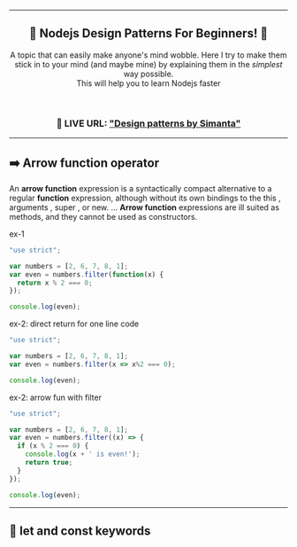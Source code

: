 ***
<h2 align="center">
🎉 Nodejs Design Patterns For Beginners! 🎉
</h2>
<p align="center">
A topic that can easily make anyone's mind wobble. Here I try to make them stick in to your mind (and maybe mine) by explaining them in the <i>simplest</i> way possible. 
<br/>
   This will help you to learn Nodejs faster
</p>

​             

<h3 align="center">
     🔗 LIVE URL: <a href="https://syedsimanta03.github.io/JavaScript-Dessign-Pattern">"Design patterns by Simanta"</a> 
</h3>

<!--I build my own online/local playground when learning new topic or language. There are tons of resources out there where you can learn the same topics described here. But if you are like me, want to learn in an organized or simplest way then this is good for you.--> 

***

## :arrow_right:  Arrow function operator 

 An **arrow function** expression is a syntactically compact alternative to a regular **function** expression, although without its own bindings to the this , arguments , super , or new. ... **Arrow function** expressions are ill suited as methods, and they cannot be used as constructors. 

ex-1

```javascript
"use strict";

var numbers = [2, 6, 7, 8, 1];
var even = numbers.filter(function(x) {
  return x % 2 === 0;
});

console.log(even);
```

ex-2: direct return for one line code

```javascript
"use strict";

var numbers = [2, 6, 7, 8, 1];
var even = numbers.filter(x => x%2 === 0);

console.log(even);
```

ex-2: arrow fun with filter

```javascript
"use strict";

var numbers = [2, 6, 7, 8, 1];
var even = numbers.filter((x) => {
  if (x % 2 === 0) {
    console.log(x + ' is even!');
    return true;
  }
});

console.log(even);
```

------



##  :dancers: let and const keywords 